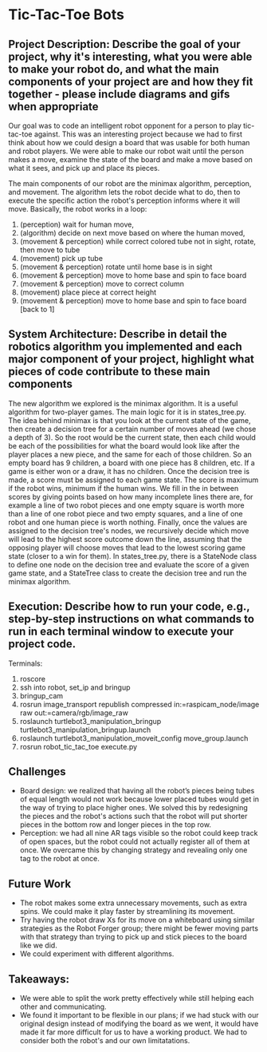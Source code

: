 # Tic-Tac-Toe Bots

## Project Description: Describe the goal of your project, why it's interesting, what you were able to make your robot do, and what the main components of your project are and how they fit together - please include diagrams and gifs when appropriate

Our goal was to code an intelligent robot opponent for a person to play tic-tac-toe against. This was an interesting project because we had to first think about how we could design a board that was usable for both human and robot players. We were able to make our robot wait until the person makes a move, examine the state of the board and make a move based on what it sees, and pick up and place its pieces.

The main components of our robot are the minimax algorithm, perception, and movement. The algorithm lets the robot decide what to do, then to execute the specific action the robot's perception informs where it will move. Basically, the robot works in a loop:
1. (perception) wait for human move,
2. (algorithm) decide on next move based on where the human moved,
3. (movement & perception) while correct colored tube not in sight, rotate, then move to tube
4. (movement) pick up tube
5. (movement & perception) rotate until home base is in sight
6. (movement & perception) move to home base and spin to face board
7. (movement & perception) move to correct column
8. (movement) place piece at correct height
9. (movement & perception) move to home base and spin to face board
[back to 1]

## System Architecture: Describe in detail the robotics algorithm you implemented and each major component of your project, highlight what pieces of code contribute to these main components

The new algorithm we explored is the minimax algorithm. It is a useful algorithm for two-player games. The main logic for it is in states_tree.py. The idea behind minimax is that you look at the current state of the game, then create a decision tree for a certain number of moves ahead (we chose a depth of 3). So the root would be the current state, then each child would be each of the possibilities for what the board would look like after the player places a new piece, and the same for each of those children. So an empty board has 9 children, a board with one piece has 8 children, etc. If a game is either won or a draw, it has no children. Once the decision tree is made, a score must be assigned to each game state. The score is maximum if the robot wins, minimum if the human wins. We fill in the in between scores by giving points based on how many incomplete lines there are, for example a line of two robot pieces and one empty square is worth more than a line of one robot piece and two empty squares, and a line of one robot and one human piece is worth nothing. Finally, once the values are assigned to the decision tree's nodes, we recursively decide which move will lead to the highest score outcome down the line, assuming that the opposing player will choose moves that lead to the lowest scoring game state (closer to a win for them). In states_tree.py, there is a StateNode class to define one node on the decision tree and evaluate the score of a given game state, and a StateTree class to create the decision tree and run the minimax algorithm.

## Execution: Describe how to run your code, e.g., step-by-step instructions on what commands to run in each terminal window to execute your project code.

Terminals:
1. roscore
2. ssh into robot, set_ip and bringup
3. bringup_cam
4. rosrun image_transport republish compressed in:=raspicam_node/image raw out:=camera/rgb/image_raw
5. roslaunch turtlebot3_manipulation_bringup turtlebot3_manipulation_bringup.launch
6. roslaunch turtlebot3_manipulation_moveit_config move_group.launch
7. rosrun robot_tic_tac_toe execute.py

## Challenges

- Board design: we realized that having all the robot’s pieces being tubes of equal length would not work because lower placed tubes would get in the way of trying to place higher ones. We solved this by redesigning the pieces and the robot's  actions such that the robot will put shorter pieces in the bottom row and longer pieces in the top row.
- Perception: we had all nine AR tags visible so the robot could keep track of open spaces, but the robot could not actually register all of them at once. We overcame this by changing strategy and revealing  only one tag to the robot at once.


## Future Work

- The robot makes some extra unnecessary movements, such as extra spins. We could make it play faster by streamlining its movement.
- Try having the robot draw Xs for its move on a whiteboard using similar strategies as the Robot Forger group; there might be fewer moving parts with that strategy than trying to pick up and stick pieces to the board like we did.
- We could experiment with different algorithms.

## Takeaways:

- We were able to split the work pretty effectively while still helping each other and communicating.
- We found it important to be flexible in our plans; if we had stuck with our original design instead of modifying the board as we went, it would have made it far more difficult for us to have a working product. We had to consider both the robot's and our own limitatations.

